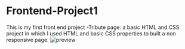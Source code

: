 # Frontend-Project1
This is my first front end project -Tribute page: a basic HTML and CSS project in which I used HTML and basic CSS properties to built a non responsive page.
![preview](https://github.com/aryasingh258/Frontend-Project1/assets/117709787/ee2d4c36-6ebd-4f95-9728-631a9c0e5cf4)
